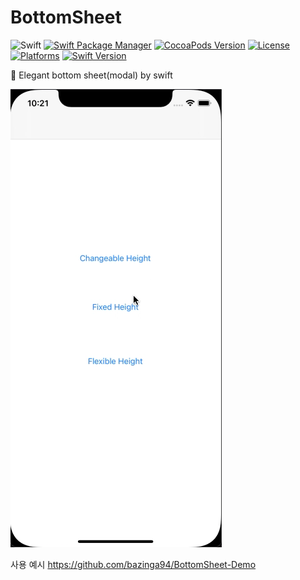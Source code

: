 # BottomSheet

![Swift](https://img.shields.io/badge/Swift-5.0-orange.svg)
[![Swift Package Manager](https://img.shields.io/badge/SPM-supported-DE5C43.svg?style=flat)](https://swift.org/package-manager/)
[![CocoaPods Version](https://img.shields.io/cocoapods/v/JHBottomSheet.svg?style=flat)](http://cocoapods.org/pods/JHBottomSheet)
[![License](https://img.shields.io/cocoapods/l/JHBottomSheet.svg?style=flat)](http://cocoapods.org/pods/JHBottomSheet)
[![Platforms](https://img.shields.io/badge/platform-iOS-lightgrey.svg)](http://cocoapods.org/pods/JHBottomSheet)
[![Swift Version](https://img.shields.io/badge/Swift-4.2~-F16D39.svg?style=flat)](https://developer.apple.com/swift)

💫 Elegant bottom sheet(modal) by swift

![](gif/Demo.gif)

사용 예시
https://github.com/bazinga94/BottomSheet-Demo
